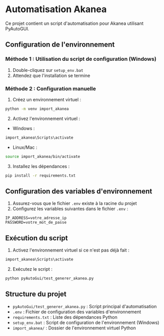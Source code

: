 # Automatisation Akanea

Ce projet contient un script d'automatisation pour Akanea utilisant PyAutoGUI.

## Configuration de l'environnement

### Méthode 1 : Utilisation du script de configuration (Windows)
1. Double-cliquez sur `setup_env.bat`
2. Attendez que l'installation se termine

### Méthode 2 : Configuration manuelle
1. Créez un environnement virtuel :
```bash
python -m venv import_akanea
```

2. Activez l'environnement virtuel :
- Windows :
```bash
import_akanea\Scripts\activate
```
- Linux/Mac :
```bash
source import_akanea/bin/activate
```

3. Installez les dépendances :
```bash
pip install -r requirements.txt
```

## Configuration des variables d'environnement
1. Assurez-vous que le fichier `.env` existe à la racine du projet
2. Configurez les variables suivantes dans le fichier `.env` :
```
IP_ADDRESS=votre_adresse_ip
PASSWORD=votre_mot_de_passe
```

## Exécution du script
1. Activez l'environnement virtuel si ce n'est pas déjà fait :
```bash
import_akanea\Scripts\activate
```

2. Exécutez le script :
```bash
python pyAutoGui/test_generer_akanea.py
```

## Structure du projet
- `pyAutoGui/test_generer_akanea.py` : Script principal d'automatisation
- `.env` : Fichier de configuration des variables d'environnement
- `requirements.txt` : Liste des dépendances Python
- `setup_env.bat` : Script de configuration de l'environnement (Windows)
- `import_akanea/` : Dossier de l'environnement virtuel Python 